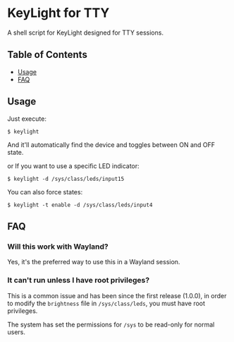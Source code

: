 # KeyLight for TTY
A shell script for KeyLight designed for TTY sessions.

## Table of Contents
- [Usage](#usage)
- [FAQ](#faq)

## Usage
Just execute:
```shell
$ keylight
```
And it'll automatically find the device and toggles between ON and OFF state.

or If you want to use a specific LED indicator:
```shell
$ keylight -d /sys/class/leds/input15
```

You can also force states:
```shell
$ keylight -t enable -d /sys/class/leds/input4
```

## FAQ
### Will this work with Wayland?
Yes, it's the preferred way to use this in a Wayland session.

### It can't run unless I have root privileges?
This is a common issue and has been since the first release (1.0.0), in order to modify the `brightness` file in `/sys/class/leds`, you must have root privileges.

The system has set the permissions for `/sys` to be read-only for normal users.

